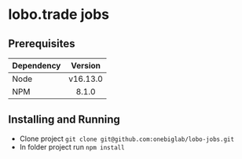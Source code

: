 # lobo.trade jobs

## Prerequisites

|Dependency|Version|
|:---------|:-----:|
|Node      | v16.13.0 |
|NPM       | 8.1.0 |

## Installing and Running
- Clone project `git clone git@github.com:onebiglab/lobo-jobs.git`
- In folder project run `npm install`
